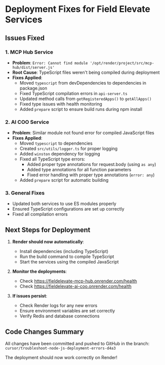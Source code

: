 # Deployment Fixes for Field Elevate Services

## Issues Fixed

### 1. MCP Hub Service
- **Problem**: `Error: Cannot find module '/opt/render/project/src/mcp-hub/dist/server.js'`
- **Root Cause**: TypeScript files weren't being compiled during deployment
- **Fixes Applied**:
  - Moved `typescript` from devDependencies to dependencies in package.json
  - Fixed TypeScript compilation errors in `api-server.ts`
  - Updated method calls from `getRegisteredApps()` to `getAllApps()`
  - Fixed type issues with health monitoring
  - Added `prepare` script to ensure build runs during npm install

### 2. AI COO Service
- **Problem**: Similar module not found error for compiled JavaScript files
- **Fixes Applied**:
  - Moved `typescript` to dependencies
  - Created `src/utils/logger.ts` for proper logging
  - Added `winston` dependency for logging
  - Fixed all TypeScript type errors:
    - Added proper type annotations for request.body (using `as any`)
    - Added type annotations for all function parameters
    - Fixed error handling with proper type annotations (`error: any`)
  - Added `prepare` script for automatic building

### 3. General Fixes
- Updated both services to use ES modules properly
- Ensured TypeScript configurations are set up correctly
- Fixed all compilation errors

## Next Steps for Deployment

1. **Render should now automatically**:
   - Install dependencies (including TypeScript)
   - Run the build command to compile TypeScript
   - Start the services using the compiled JavaScript

2. **Monitor the deployments**:
   - Check https://fieldelevate-mcp-hub.onrender.com/health
   - Check https://fieldelevate-ai-coo.onrender.com/health

3. **If issues persist**:
   - Check Render logs for any new errors
   - Ensure environment variables are set correctly
   - Verify Redis and database connections

## Code Changes Summary

All changes have been committed and pushed to GitHub in the branch:
`cursor/troubleshoot-node-js-deployment-errors-d4a3`

The deployment should now work correctly on Render!
